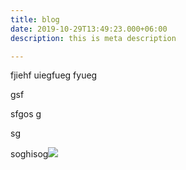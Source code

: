 ```yaml
---
title: blog
date: 2019-10-29T13:49:23.000+06:00
description: this is meta description

---
```

fjiehf uiegfueg fyueg

gsf

sfgos g

sg 

soghisog![](/uploads/rplot09.png)